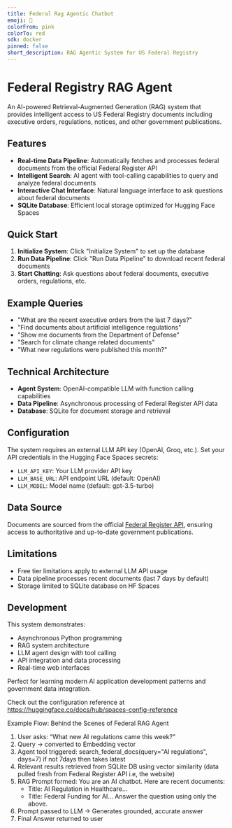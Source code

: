 ```yaml
---
title: Federal Rag Agentic Chatbot
emoji: 🐠
colorFrom: pink
colorTo: red
sdk: docker
pinned: false
short_description: RAG Agentic System for US Federal Registry
---
```


# Federal Registry RAG Agent

An AI-powered Retrieval-Augmented Generation (RAG) system that provides intelligent access to US Federal Registry documents including executive orders, regulations, notices, and other government publications.

## Features

- **Real-time Data Pipeline**: Automatically fetches and processes federal documents from the official Federal Register API
- **Intelligent Search**: AI agent with tool-calling capabilities to query and analyze federal documents
- **Interactive Chat Interface**: Natural language interface to ask questions about federal documents
- **SQLite Database**: Efficient local storage optimized for Hugging Face Spaces

## Quick Start

1. **Initialize System**: Click "Initialize System" to set up the database
2. **Run Data Pipeline**: Click "Run Data Pipeline" to download recent federal documents
3. **Start Chatting**: Ask questions about federal documents, executive orders, regulations, etc.

## Example Queries

- "What are the recent executive orders from the last 7 days?"
- "Find documents about artificial intelligence regulations"
- "Show me documents from the Department of Defense"
- "Search for climate change related documents" 
- "What new regulations were published this month?"

## Technical Architecture

- **Agent System**: OpenAI-compatible LLM with function calling capabilities
- **Data Pipeline**: Asynchronous processing of Federal Register API data
- **Database**: SQLite for document storage and retrieval
<!-- - **Interface**: Gradio-based web interface with real-time chat -->

## Configuration

The system requires an external LLM API key (OpenAI, Groq, etc.). Set your API credentials in the Hugging Face Spaces secrets:

- `LLM_API_KEY`: Your LLM provider API key
- `LLM_BASE_URL`: API endpoint URL (default: OpenAI)
- `LLM_MODEL`: Model name (default: gpt-3.5-turbo)

## Data Source

Documents are sourced from the official [Federal Register API](https://www.federalregister.gov/developers/documentation/api/v1), ensuring access to authoritative and up-to-date government publications.

## Limitations

- Free tier limitations apply to external LLM API usage
- Data pipeline processes recent documents (last 7 days by default)
- Storage limited to SQLite database on HF Spaces

## Development

This system demonstrates:
- Asynchronous Python programming
- RAG system architecture  
- LLM agent design with tool calling
- API integration and data processing
- Real-time web interfaces

Perfect for learning modern AI application development patterns and government data integration.

Check out the configuration reference at https://huggingface.co/docs/hub/spaces-config-reference

Example Flow: Behind the Scenes of Federal RAG Agent
1. User asks: “What new AI regulations came this week?”
2. Query → converted to Embedding vector
3. Agent tool triggered:
   search_federal_docs(query="AI regulations", days=7) if not 7days then takes latest
4. Relevant results retrieved from SQLite DB using vector similarity
   (data pulled fresh from Federal Register API i.e, the website)
5. RAG Prompt formed:
   You are an AI chatbot. Here are recent documents:
   - Title: AI Regulation in Healthcare...
   - Title: Federal Funding for AI...
   Answer the question using only the above.
6. Prompt passed to LLM → Generates grounded, accurate answer
7. Final Answer returned to user
